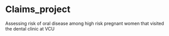 # Claims_project
Assessing risk of oral disease among high risk pregnant women that visited the dental clinic at VCU
